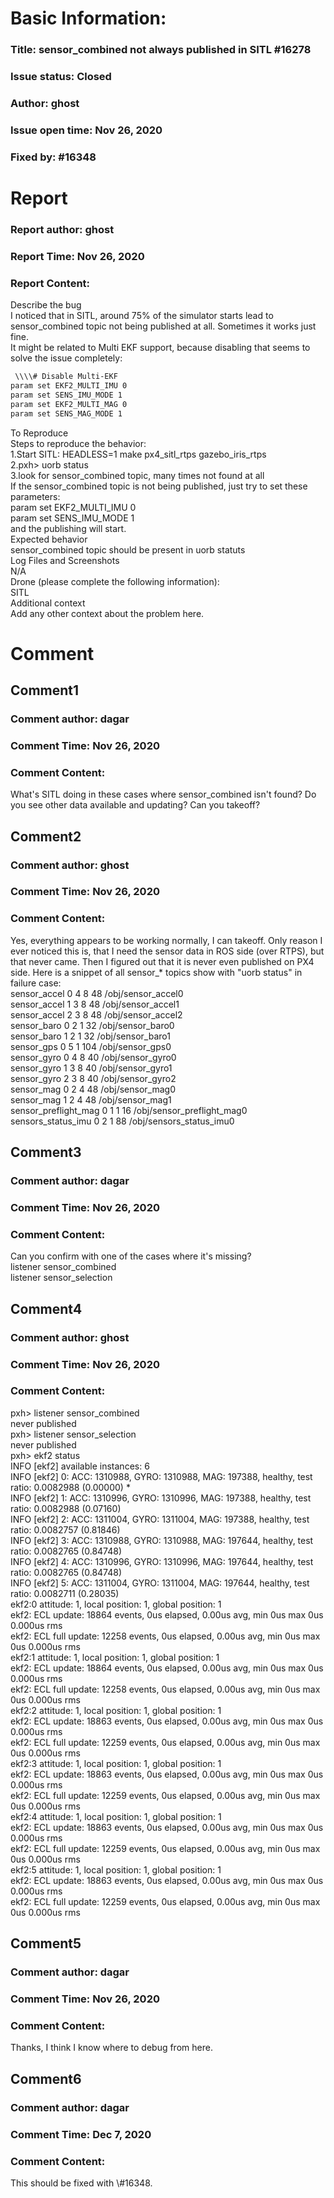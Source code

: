 # Basic Information:
### Title:  sensor_combined not always published in SITL #16278 
### Issue status: Closed
### Author: ghost
### Issue open time: Nov 26, 2020
### Fixed by: #16348
# Report
### Report author: ghost
### Report Time: Nov 26, 2020
### Report Content:   
Describe the bug  
I noticed that in SITL, around 75% of the simulator starts lead to sensor_combined topic not being published at all. Sometimes it works just fine.  
It might be related to Multi EKF support, because disabling that seems to solve the issue completely:  
    
```bash     
 \\\\# Disable Multi-EKF        
param set EKF2_MULTI_IMU 0        
param set SENS_IMU_MODE 1        
param set EKF2_MULTI_MAG 0        
param set SENS_MAG_MODE 1        
```  
To Reproduce    
Steps to reproduce the behavior:  
1.Start SITL: HEADLESS=1 make px4_sitl_rtps gazebo_iris_rtps  
2.pxh> uorb status  
3.look for sensor_combined topic, many times not found at all  
If the sensor_combined topic is not being published, just try to set these parameters:    
param set EKF2_MULTI_IMU 0    
param set SENS_IMU_MODE 1  
and the publishing will start.  
Expected behavior    
sensor_combined topic should be present in uorb statuts  
Log Files and Screenshots    
N/A  
Drone (please complete the following information):    
SITL  
Additional context    
Add any other context about the problem here.  

# Comment
## Comment1
### Comment author: dagar
### Comment Time: Nov 26, 2020
### Comment Content:   
What's SITL doing in these cases where sensor_combined isn't found? Do you see other data available and updating? Can you takeoff?  

## Comment2
### Comment author: ghost
### Comment Time: Nov 26, 2020
### Comment Content:   
Yes, everything appears to be working normally, I can takeoff. Only reason I ever noticed this is, that I need the sensor data in ROS side (over RTPS), but that never came. Then I figured out that it is never even published on PX4 side. Here is a snippet of all sensor_* topics show with "uorb status" in failure case:  
sensor_accel                          0    4  8   48 /obj/sensor_accel0    
sensor_accel                          1    3  8   48 /obj/sensor_accel1    
sensor_accel                          2    3  8   48 /obj/sensor_accel2    
sensor_baro                           0    2  1   32 /obj/sensor_baro0    
sensor_baro                           1    2  1   32 /obj/sensor_baro1    
sensor_gps                            0    5  1  104 /obj/sensor_gps0    
sensor_gyro                           0    4  8   40 /obj/sensor_gyro0    
sensor_gyro                           1    3  8   40 /obj/sensor_gyro1    
sensor_gyro                           2    3  8   40 /obj/sensor_gyro2    
sensor_mag                            0    2  4   48 /obj/sensor_mag0    
sensor_mag                            1    2  4   48 /obj/sensor_mag1    
sensor_preflight_mag                  0    1  1   16 /obj/sensor_preflight_mag0    
sensors_status_imu                    0    2  1   88 /obj/sensors_status_imu0  

## Comment3
### Comment author: dagar
### Comment Time: Nov 26, 2020
### Comment Content:   
Can you confirm with one of the cases where it's missing?  
listener sensor_combined  
listener sensor_selection  

## Comment4
### Comment author: ghost
### Comment Time: Nov 26, 2020
### Comment Content:   
pxh> listener sensor_combined    
never published    
pxh> listener sensor_selection    
never published    
pxh> ekf2 status    
INFO  [ekf2] available instances: 6    
INFO  [ekf2] 0: ACC: 1310988, GYRO: 1310988, MAG: 197388, healthy, test ratio: 0.0082988 (0.00000) *    
INFO  [ekf2] 1: ACC: 1310996, GYRO: 1310996, MAG: 197388, healthy, test ratio: 0.0082988 (0.07160)    
INFO  [ekf2] 2: ACC: 1311004, GYRO: 1311004, MAG: 197388, healthy, test ratio: 0.0082757 (0.81846)    
INFO  [ekf2] 3: ACC: 1310988, GYRO: 1310988, MAG: 197644, healthy, test ratio: 0.0082765 (0.84748)    
INFO  [ekf2] 4: ACC: 1310996, GYRO: 1310996, MAG: 197644, healthy, test ratio: 0.0082765 (0.84748)    
INFO  [ekf2] 5: ACC: 1311004, GYRO: 1311004, MAG: 197644, healthy, test ratio: 0.0082711 (0.28035)  
ekf2:0 attitude: 1, local position: 1, global position: 1    
ekf2: ECL update: 18864 events, 0us elapsed, 0.00us avg, min 0us max 0us 0.000us rms    
ekf2: ECL full update: 12258 events, 0us elapsed, 0.00us avg, min 0us max 0us 0.000us rms  
ekf2:1 attitude: 1, local position: 1, global position: 1    
ekf2: ECL update: 18864 events, 0us elapsed, 0.00us avg, min 0us max 0us 0.000us rms    
ekf2: ECL full update: 12258 events, 0us elapsed, 0.00us avg, min 0us max 0us 0.000us rms  
ekf2:2 attitude: 1, local position: 1, global position: 1    
ekf2: ECL update: 18863 events, 0us elapsed, 0.00us avg, min 0us max 0us 0.000us rms    
ekf2: ECL full update: 12259 events, 0us elapsed, 0.00us avg, min 0us max 0us 0.000us rms  
ekf2:3 attitude: 1, local position: 1, global position: 1    
ekf2: ECL update: 18863 events, 0us elapsed, 0.00us avg, min 0us max 0us 0.000us rms    
ekf2: ECL full update: 12259 events, 0us elapsed, 0.00us avg, min 0us max 0us 0.000us rms  
ekf2:4 attitude: 1, local position: 1, global position: 1    
ekf2: ECL update: 18863 events, 0us elapsed, 0.00us avg, min 0us max 0us 0.000us rms    
ekf2: ECL full update: 12259 events, 0us elapsed, 0.00us avg, min 0us max 0us 0.000us rms  
ekf2:5 attitude: 1, local position: 1, global position: 1    
ekf2: ECL update: 18863 events, 0us elapsed, 0.00us avg, min 0us max 0us 0.000us rms    
ekf2: ECL full update: 12259 events, 0us elapsed, 0.00us avg, min 0us max 0us 0.000us rms  

## Comment5
### Comment author: dagar
### Comment Time: Nov 26, 2020
### Comment Content:   
Thanks, I think I know where to debug from here.  

## Comment6
### Comment author: dagar
### Comment Time: Dec 7, 2020
### Comment Content:   
This should be fixed with \\\#16348.  
